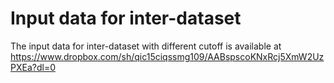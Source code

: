 # Input data for inter-dataset
The input data for inter-dataset with different cutoff is available at https://www.dropbox.com/sh/qic15ciqssmg109/AABspscoKNxRcj5XmW2UzPXEa?dl=0